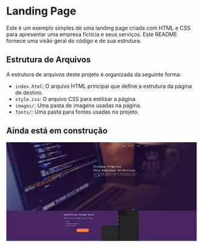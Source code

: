 # Landing Page 

Este é um exemplo simples de uma landing page criada com HTML e CSS para apresentar uma empresa fictícia e seus serviços. Este README fornece uma visão geral do código e de sua estrutura.

## Estrutura de Arquivos

A estrutura de arquivos deste projeto é organizada da seguinte forma:

- `index.html`: O arquivo HTML principal que define a estrutura da página de destino.
- `style.css`: O arquivo CSS para estilizar a página.
- `images/`: Uma pasta de imagens usadas na página.
- `fonts/`: Uma pasta para fontes usadas no projeto.

## Ainda está em construção
![Alt text](imagens/foto-para-o-readme-md.png)
